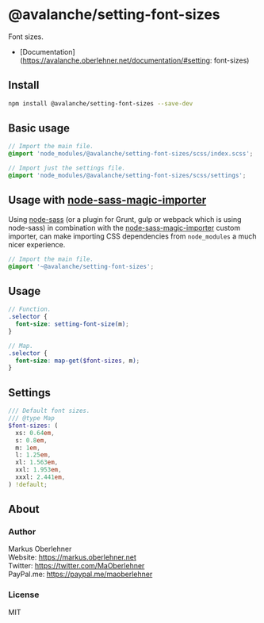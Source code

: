 # @avalanche/setting-font-sizes
Font sizes.

- [Documentation](https://avalanche.oberlehner.net/documentation/#setting: font-sizes)

## Install
```bash
npm install @avalanche/setting-font-sizes --save-dev
```

## Basic usage
```scss
// Import the main file.
@import 'node_modules/@avalanche/setting-font-sizes/scss/index.scss';

// Import just the settings file.
@import 'node_modules/@avalanche/setting-font-sizes/scss/settings';
```

## Usage with [node-sass-magic-importer](https://github.com/maoberlehner/node-sass-magic-importer)
Using [node-sass](https://github.com/sass/node-sass) (or a plugin for Grunt, gulp or webpack which is using node-sass) in combination with the [node-sass-magic-importer](https://github.com/maoberlehner/node-sass-magic-importer) custom importer, can make importing CSS dependencies from `node_modules` a much nicer experience.

```scss
// Import the main file.
@import '~@avalanche/setting-font-sizes';
```

## Usage
```scss
// Function.
.selector {
  font-size: setting-font-size(m);
}

// Map.
.selector {
  font-size: map-get($font-sizes, m);
}
```

## Settings
```scss
/// Default font sizes.
/// @type Map
$font-sizes: (
  xs: 0.64em,
  s: 0.8em,
  m: 1em,
  l: 1.25em,
  xl: 1.563em,
  xxl: 1.953em,
  xxxl: 2.441em,
) !default;
```

## About
### Author
Markus Oberlehner  
Website: https://markus.oberlehner.net  
Twitter: https://twitter.com/MaOberlehner  
PayPal.me: https://paypal.me/maoberlehner

### License
MIT
